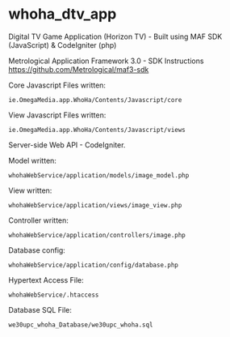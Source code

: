 whoha_dtv_app
=============

Digital TV Game Application (Horizon TV) - Built using MAF SDK (JavaScript) &amp; CodeIgniter (php)

Metrological Application Framework 3.0 - SDK Instructions https://github.com/Metrological/maf3-sdk

Core Javascript Files written:

	ie.OmegaMedia.app.WhoHa/Contents/Javascript/core

View Javascript Files written:

	ie.OmegaMedia.app.WhoHa/Contents/Javascript/views
	

Server-side Web API - CodeIgniter.

Model written:
	
	whohaWebService/application/models/image_model.php

View written:
	
	whohaWebService/application/views/image_view.php

Controller written:
	
	whohaWebService/application/controllers/image.php
	
Database config:
	
	whohaWebService/application/config/database.php

Hypertext Access File:
	
	whohaWebService/.htaccess
	
Database SQL File:
	
	we30upc_whoha_Database/we30upc_whoha.sql
	


